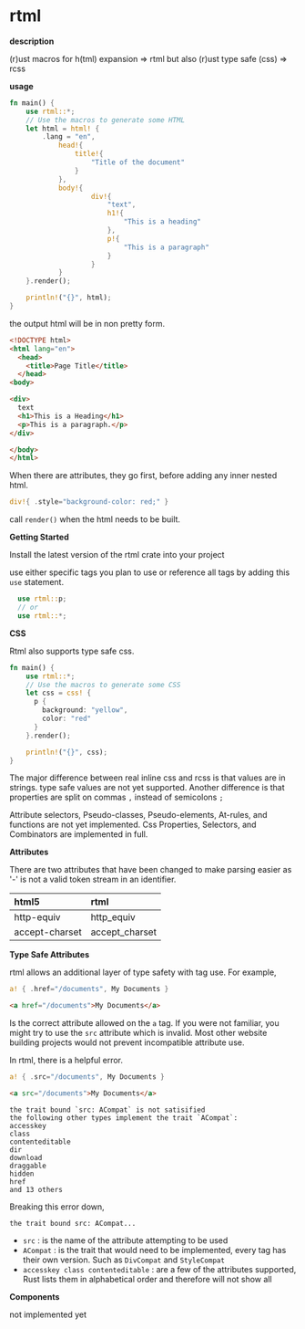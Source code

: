 # rtml

__**description**__

(r)ust macros for h(tml) expansion => rtml
but also (r)ust type safe (css) => rcss

__**usage**__

```rust
fn main() {
    use rtml::*;
    // Use the macros to generate some HTML
    let html = html! {
        .lang = "en",
            head!{
                title!{
                    "Title of the document"
                }
            },
            body!{
                    div!{
                        "text",
                        h1!{
                            "This is a heading"
                        },
                        p!{
                            "This is a paragraph"
                        }
                    }
            }
    }.render();

    println!("{}", html);
}
```

the output html will be in non pretty form.

```html
<!DOCTYPE html>
<html lang="en">
  <head>
    <title>Page Title</title>
  </head>
<body>

<div>
  text
  <h1>This is a Heading</h1>
  <p>This is a paragraph.</p>
</div>

</body>
</html> 
```

When there are attributes, they go first, before adding any inner nested html.

```rust
div!{ .style="background-color: red;" }
```

call `render()` when the html needs to be built.

__**Getting Started**__

Install the latest version of the rtml crate into your project

use either specific tags you plan to use or reference all tags by adding this `use` statement.

```rust
  use rtml::p;  
  // or 
  use rtml::*;
```

__**CSS**__

Rtml also supports type safe css.
```rust
fn main() {
    use rtml::*;
    // Use the macros to generate some CSS
    let css = css! {
      p {
        background: "yellow",
        color: "red"
      }
    }.render();

    println!("{}", css);
}
```

The major difference between real inline css and rcss is that values are in strings. type safe values are not yet supported. Another difference is that properties are split on commas `,` instead of semicolons `;`

Attribute selectors, Pseudo-classes, Pseudo-elements, At-rules, and functions are not yet implemented.
Css Properties, Selectors, and Combinators are implemented in full.


__**Attributes**__

There are two attributes that have been changed to make parsing easier as '-' is not a valid token stream in an identifier. 

| html5 | rtml |
|:------|:-----|
| http-equiv | http_equiv |
| accept-charset | accept_charset |

__**Type Safe Attributes**__

rtml allows an additional layer of type safety with tag use. For example,

```rust
a! { .href="/documents", My Documents }
```
```html
<a href="/documents">My Documents</a>
```
Is the correct attribute allowed on the `a` tag.
If you were not familiar, you might try to use the `src` attribute which is invalid. Most other website building projects would not prevent incompatible attribute use.

In rtml, there is a helpful error.

```rust
a! { .src="/documents", My Documents }
```

```html
<a src="/documents">My Documents</a>
```

```
the trait bound `src: ACompat` is not satisified
the following other types implement the trait `ACompat`:
accesskey
class
contenteditable
dir
download
draggable
hidden
href
and 13 others
``` 

Breaking this error down,

`the trait bound src: ACompat...`

- `src` : is the name of the attribute attempting to be used
- `ACompat` : is the trait that would need to be implemented, every tag has their own version. Such as `DivCompat` and `StyleCompat`
- `accesskey class contenteditable` : are a few of the attributes supported, Rust lists them in alphabetical order and therefore will not show all

__**Components**__

not implemented yet

